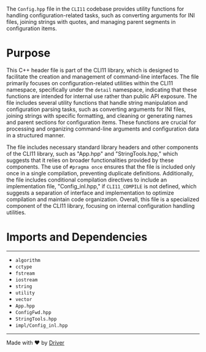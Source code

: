 <!--------------------------------------------------------------------------------->
<!-- IMPORTANT: This file is auto-generated by Driver (https://driver.ai). -------->
<!-- Manual edits may be overwritten on future commits. --------------------------->
<!--------------------------------------------------------------------------------->

The `Config.hpp` file in the `CLI11` codebase provides utility functions for handling configuration-related tasks, such as converting arguments for INI files, joining strings with quotes, and managing parent segments in configuration items.

# Purpose
This C++ header file is part of the CLI11 library, which is designed to facilitate the creation and management of command-line interfaces. The file primarily focuses on configuration-related utilities within the CLI11 namespace, specifically under the `detail` namespace, indicating that these functions are intended for internal use rather than public API exposure. The file includes several utility functions that handle string manipulation and configuration parsing tasks, such as converting arguments for INI files, joining strings with specific formatting, and cleaning or generating names and parent sections for configuration items. These functions are crucial for processing and organizing command-line arguments and configuration data in a structured manner.

The file includes necessary standard library headers and other components of the CLI11 library, such as "App.hpp" and "StringTools.hpp," which suggests that it relies on broader functionalities provided by these components. The use of `#pragma once` ensures that the file is included only once in a single compilation, preventing duplicate definitions. Additionally, the file includes conditional compilation directives to include an implementation file, "Config_inl.hpp," if `CLI11_COMPILE` is not defined, which suggests a separation of interface and implementation to optimize compilation and maintain code organization. Overall, this file is a specialized component of the CLI11 library, focusing on internal configuration handling utilities.
# Imports and Dependencies

---
- `algorithm`
- `cctype`
- `fstream`
- `iostream`
- `string`
- `utility`
- `vector`
- `App.hpp`
- `ConfigFwd.hpp`
- `StringTools.hpp`
- `impl/Config_inl.hpp`



---
Made with ❤️ by [Driver](https://www.driver.ai/)